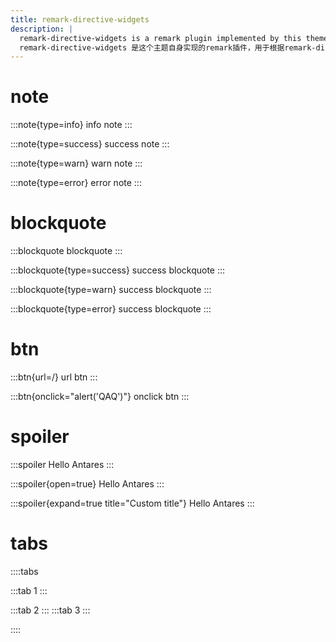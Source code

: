 ```yaml
---
title: remark-directive-widgets
description: |
  remark-directive-widgets is a remark plugin implemented by this theme itself, used to create custom components based on the remark-directive plugin syntax.  
  remark-directive-widgets 是这个主题自身实现的remark插件，用于根据remark-directive插件语法创建自定义组件。
---
```


# note

:::note{type=info}
info note
:::

:::note{type=success}
success note
:::

:::note{type=warn}
warn note
:::

:::note{type=error}
error note
:::

# blockquote

:::blockquote
blockquote
:::

:::blockquote{type=success}
success blockquote
:::

:::blockquote{type=warn}
success blockquote
:::

:::blockquote{type=error}
success blockquote
:::

# btn

:::btn{url=/}
url btn
:::

:::btn{onclick="alert('QAQ')"}
onclick btn
:::

# spoiler

:::spoiler
Hello Antares
:::

:::spoiler{open=true}
Hello Antares
:::

:::spoiler{expand=true title="Custom title"}
Hello Antares
:::

# tabs

::::tabs

:::tab
1
:::

:::tab
2
:::
:::tab
3
:::

::::